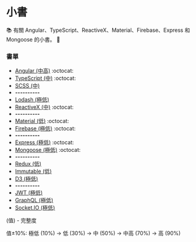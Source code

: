 # 小書

:books: 有關 Angular、TypeScript、ReactiveX、Material、Firebase、Express 和 Mongoose 的小書。 :memo:

### 書單
* [Angular (中高)](https://github.com/Shyam-Chen/Big-Little-Books/blob/master/Angular/README.md) :octocat:
* [TypeScript (中)](https://github.com/Shyam-Chen/Big-Little-Books/blob/master/TypeScript.md) :octocat:
* [SCSS (中)](https://github.com/Shyam-Chen/Big-Little-Books/blob/master/SCSS.md)
* **----------**
* [Lodash (極低)](https://github.com/Shyam-Chen/Big-Little-Books/blob/master/Lodash.md)
* [ReactiveX (中)](https://github.com/Shyam-Chen/Big-Little-Books/blob/master/ReactiveX.md) :octocat:
* **----------**
* [Material (低)](https://github.com/Shyam-Chen/Big-Little-Books/blob/master/Material.md) :octocat:
* [Firebase (極低)](https://github.com/Shyam-Chen/Big-Little-Books/blob/master/Firebase.md) :octocat:
* **----------**
* [Express (極低)](https://github.com/Shyam-Chen/Big-Little-Books/blob/master/Express.md) :octocat:
* [Mongoose (極低)](https://github.com/Shyam-Chen/Big-Little-Books/blob/master/Mongoose.md) :octocat:
* **----------**
* [Redux (低)](https://github.com/Shyam-Chen/Big-Little-Books/blob/master/Redux.md)
* [Immutable (低)](https://github.com/Shyam-Chen/Big-Little-Books/blob/master/Immutable.md)
* [D3 (極低)](https://github.com/Shyam-Chen/Big-Little-Books/blob/master/D3.md)
* **----------**
* [JWT (極低)](https://github.com/Shyam-Chen/Big-Little-Books/blob/master/JWT.md)
* [GraphQL (極低)](https://github.com/Shyam-Chen/Big-Little-Books/blob/master/GraphQL.md)
* [Socket.IO (極低)](https://github.com/Shyam-Chen/Big-Little-Books/blob/master/Socket.IO.md)

(值) - 完整度

值±10%: 極低 (10%) -> 低 (30%) -> 中 (50%) -> 中高 (70%) -> 高 (90%)
